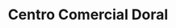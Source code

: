 ---
title: "Centro Comercial Doral"
url: /caracas/centro-comercial-doral/
shop: centro comercial
---